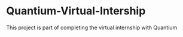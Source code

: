 # Quantium-Virtual-Intership
This project is part of completing the virtual internship with Quantium 
